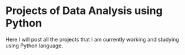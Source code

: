 # Projects of Data Analysis using Python
Here I will post all the projects that I am currently working and studying using Python language.
